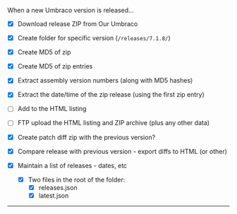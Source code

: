 When a new Umbraco version is released...

* [x] Download release ZIP from Our Umbraco
* [x] Create folder for specific version (`/releases/7.1.8/`)
* [x] Create MD5 of zip
* [x] Create MD5 of zip entries
* [x] Extract assembly version numbers (along with MD5 hashes)
* [x] Extract the date/time of the zip release (using the first zip entry)
* [ ] Add to the HTML listing
* [ ] FTP upload the HTML listing and ZIP archive (plus any other data)

* [x] Create patch diff zip with the previous version?
* [x] Compare release with previous version - export diffs to HTML (or other)

* [x] Maintain a list of releases - dates, etc
	* [x] Two files in the root of the folder:
		* [x] releases.json
		* [x] latest.json

---
